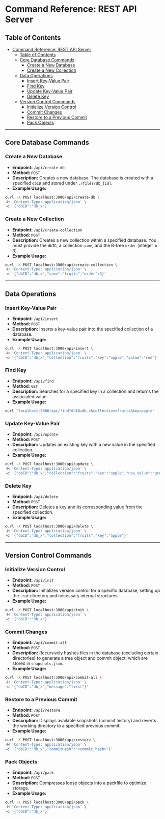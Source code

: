 # Command Reference: REST API Server

## Table of Contents

- [Command Reference: REST API Server](#command-reference-rest-api-server)
  - [Table of Contents](#table-of-contents)
  - [Core Database Commands](#core-database-commands)
    - [Create a New Database](#create-a-new-database)
    - [Create a New Collection](#create-a-new-collection)
  - [Data Operations](#data-operations)
    - [Insert Key-Value Pair](#insert-key-value-pair)
    - [Find Key](#find-key)
    - [Update Key-Value Pair](#update-key-value-pair)
    - [Delete Key](#delete-key)
  - [Version Control Commands](#version-control-commands)
    - [Initialize Version Control](#initialize-version-control)
    - [Commit Changes](#commit-changes)
    - [Restore to a Previous Commit](#restore-to-a-previous-commit)
    - [Pack Objects](#pack-objects)

---

## Core Database Commands

### Create a New Database

- **Endpoint:** `/api/create-db`
- **Method:** `POST`
- **Description:** Creates a new database. The database is created with a specified `dbID` and stored under `./files/db_[id]`.
- **Example Usage:**

```bash
curl -X POST localhost:3000/api/create-db \
-H 'Content-Type: application/json' \
-d '{"dbID":"db_x"}'
```

### Create a New Collection

- **Endpoint:** `/api/create-collection`
- **Method:** `POST`
- **Description:** Creates a new collection within a specified database. You must provide the `dbID`, a collection `name`, and the B-tree `order` (integer ≥ 3).
- **Example Usage:**

```bash
curl -X POST localhost:3000/api/create-collection \
-H 'Content-Type: application/json' \
-d '{"dbID":"db_x","name":"fruits","order":3}'
```

---

## Data Operations

### Insert Key-Value Pair

- **Endpoint:** `/api/insert`
- **Method:** `POST`
- **Description:** Inserts a key-value pair into the specified collection of a database.
- **Example Usage:**

```bash
curl -X POST localhost:3000/api/insert \
-H 'Content-Type: application/json' \
-d '{"dbID":"db_x","collection":"fruits","key":"apple","value":"red"}'
```

### Find Key

- **Endpoint:** `/api/find`
- **Method:** `GET`
- **Description:** Searches for a specified key in a collection and returns the associated value.
- **Example Usage:**

```bash
curl "localhost:3000/api/find?dbID=db_x&collection=fruits&key=apple"
```

### Update Key-Value Pair

- **Endpoint:** `/api/update`
- **Method:** `POST`
- **Description:** Updates an existing key with a new value in the specified collection.
- **Example Usage:**

```bash
curl -X POST localhost:3000/api/update \
-H 'Content-Type: application/json' \
-d '{"dbID":"db_x","collection":"fruits","key":"apple","new_value":"green"}'
```

### Delete Key

- **Endpoint:** `/api/delete`
- **Method:** `POST`
- **Description:** Deletes a key and its corresponding value from the specified collection.
- **Example Usage:**

```bash
curl -X POST localhost:3000/api/delete \
-H 'Content-Type: application/json' \
-d '{"dbID":"db_x","collection":"fruits","key":"apple"}'
```

---

## Version Control Commands

### Initialize Version Control

- **Endpoint:** `/api/init`
- **Method:** `POST`
- **Description:** Initializes version control for a specific database, setting up the `.nut` directory and necessary internal structures.
- **Example Usage:**

```bash
curl -X POST localhost:3000/api/init \
-H 'Content-Type: application/json' \
-d '{"dbID":"db_x"}'
```

### Commit Changes

- **Endpoint:** `/api/commit-all`
- **Method:** `POST`
- **Description:** Recursively hashes files in the database (excluding certain directories) to generate a tree object and commit object, which are stored in `snapshots.json`.
- **Example Usage:**

```bash
curl -X POST localhost:3000/api/commit-all \
-H 'Content-Type: application/json' \
-d '{"dbID":"db_x","message":"first"}'
```

### Restore to a Previous Commit

- **Endpoint:** `/api/restore`
- **Method:** `POST`
- **Description:** Displays available snapshots (commit history) and reverts the working directory to a specified previous commit.
- **Example Usage:**

```bash
curl -X POST localhost:3000/api/restore \
-H 'Content-Type: application/json' \
-d '{"dbID":"db_x","commitHash":"<commit_hash>"}'
```

### Pack Objects

- **Endpoint:** `/api/pack`
- **Method:** `POST`
- **Description:** Compresses loose objects into a packfile to optimize storage.
- **Example Usage:**

```bash
curl -X POST localhost:3000/api/pack \
-H 'Content-Type: application/json' \
-d '{"dbID":"db_x"}'
```
